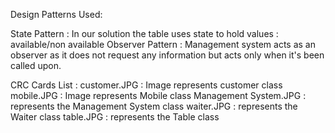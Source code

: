 Design Patterns Used:

State Pattern : In our solution the table uses state to hold values : available/non available
Observer Pattern : Management system acts as an observer as it does not request any information but acts only when it's been called upon. 

CRC Cards List : 
customer.JPG : Image represents customer class
mobile.JPG : Image represents Mobile class
Management System.JPG : represents the Management System class
waiter.JPG : represents the Waiter class
table.JPG : represents the Table class